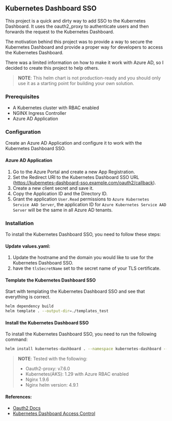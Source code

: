 ## Kubernetes Dashboard SSO

This project is a quick and dirty way to add SSO to the Kubernetes Dashboard. It uses the oauth2_proxy to authenticate users and then forwards the request to the Kubernetes Dashboard.

The motivation behind this project was to provide a way to secure the Kubernetes Dashboard and provide a proper way for developers to access the Kubernetes Dashboard.

There was a limited information on how to make it work with Azure AD, so I decided to create this project to help others.

>**NOTE**: This helm chart is not production-ready and you should only use it as a starting point for building your own solution.

### Prerequisites

- A Kubernetes cluster with RBAC enabled
- NGINX Ingress Controller
- Azure AD Application

### Configuration

Create an Azure AD Application and configure it to work with the Kubernetes Dashboard SSO.

#### Azure AD Application

1. Go to the Azure Portal and create a new App Registration.
2. Set the Redirect URI to the Kubernetes Dashboard SSO URL (https://kubernetes-dashboard-sso.example.com/oauth2/callback).
3. Create a new client secret and save it.
4. Copy the Application ID and the Directory ID.
5. Grant the application `User.Read` permissions to `Azure Kubernetes Service AAD Server`, the application ID for `Azure Kubernetes Service AAD Server` will be the same in all Azure AD tenants.

### Installation

To install the Kubernetes Dashboard SSO, you need to follow these steps:

#### Update values.yaml:

1. Update the hostname and the domain you would like to use for the Kubernetes Dashboard SSO.
2. have the `tlsSecretName` set to the secret name of your TLS certificate.

#### Template the Kubernetes Dashboard SSO

Start with templating the Kubernetes Dashboard SSO and see that everything is correct.
```bash
helm dependency build
helm template . --output-dir=./templates_test
```

#### Install the Kubernetes Dashboard SSO
To install the Kubernetes Dashboard SSO, you need to run the following command:
```bash
helm install kubernetes-dashboard . --namespace kubernetes-dashboard --create-namespace
```


>**NOTE**: Tested with the following:
>- Oauth2-proxy: v7.6.0
>- Kubernetes(AKS): 1.29 with Azure RBAC enabled
>- Nginx 1.9.6
>- Nginx helm version: 4.9.1


#### References:
- [Oauth2 Docs](https://oauth2-proxy.github.io/oauth2-proxy/)
- [Kubernetes Dashboard Access Control](https://github.com/kubernetes/dashboard/blob/master/docs/user/access-control/README.md)